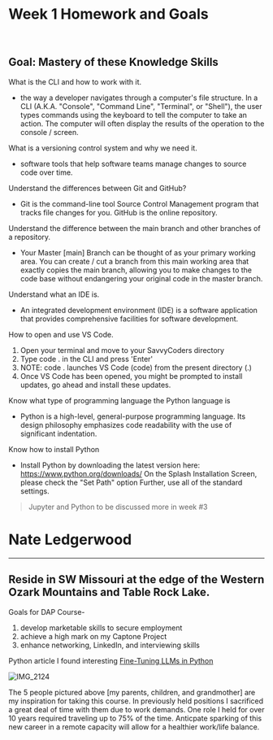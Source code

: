 # Week 1 Homework and Goals

<br >

## Goal: Mastery of these Knowledge Skills

What is the CLI and how to work with it.
- the way a developer navigates through a computer's file structure.  In a CLI (A.K.A. "Console", "Command Line", "Terminal", or "Shell"), the user types commands using the keyboard to tell the computer to take an action. The computer will often display the results of the operation to the console / screen.

What is a versioning control system and why we need it.
- software tools that help software teams manage changes to source code over time.

Understand the differences between Git and GitHub?
- Git is the command-line tool Source Control Management program that tracks file changes for you. GitHub is the online repository.

Understand the difference between the main branch and other branches of a repository.
- Your Master [main] Branch can be thought of as your primary working area.  You can create / cut a branch from this main working area that exactly copies the main branch, allowing you to make changes to the code base without endangering your original code in the master branch.

Understand what an IDE is.
- An integrated development environment (IDE) is a software application that provides comprehensive facilities for software development.

How to open and use VS Code.
1. Open your terminal and move to your SavvyCoders directory
2. Type code . in the CLI and press 'Enter'
3. NOTE: code . launches VS Code (code) from the present directory (.)
4. Once VS Code has been opened, you might be prompted to install updates, go ahead and install these updates.

Know what type of programming language the Python language is
- Python is a high-level, general-purpose programming language. Its design philosophy emphasizes code readability with the use of significant indentation.

Know how to install Python
- Install Python by downloading the latest version here: https://www.python.org/downloads/ On the Splash Installation Screen, please check the "Set Path" option Further, use all of the standard settings.

<!-- Blockquote -->
> Jupyter and Python to be discussed more in week #3

<!-- Headings -->
# Nate Ledgerwood
---
## Reside in SW Missouri at the edge of the Western Ozark Mountains and Table Rock Lake.
Goals for DAP Course-
  1) develop marketable skills to secure employment
  2) achieve a high mark on my Captone Project
  3) enhance networking, LinkedIn, and interviewing skills
<!-- Links -->
Python article I found interesting [Fine-Tuning LLMs in Python](https://www.codecademy.com/article/fine-tuning-large-language-models-llms-in-python)
<!-- Images -->
![IMG_2124](https://github.com/user-attachments/assets/eab085df-1cca-43a2-a5e9-38a5a48afc82)

The 5 people pictured above [my parents, children, and grandmother] are my inspiration for taking this course.  In previously held positions I sacrificed a great deal of time with them due to work demands.  One role I held for over 10 years required traveling up to 75% of the time.  Anticpate sparking of this new career in a remote capacity will allow for a healthier work/life balance.



    
                         
                         
                        
